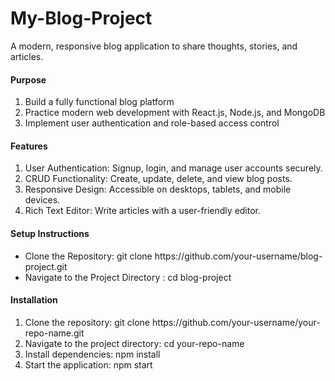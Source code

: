 # My-Blog-Project
A modern, responsive blog application to share thoughts, stories, and articles.
<h4>Purpose</h4>
<ol>
<li>Build a fully functional blog platform</li>
<li>Practice modern web development with React.js, Node.js, and MongoDB</li>
<li>Implement user authentication and role-based access control</li>
</ol>
<h4>Features</h4>
<ol>
<li>User Authentication: Signup, login, and manage user accounts securely.</li>
<li>CRUD Functionality: Create, update, delete, and view blog posts.</li>
<li>Responsive Design: Accessible on desktops, tablets, and mobile devices.</li>
<li>Rich Text Editor: Write articles with a user-friendly editor.</li>
</ol>
<h4>Setup Instructions</h4>
<ul>
  <li>Clone the Repository:
     git clone https://github.com/your-username/blog-project.git</li>
  <li>Navigate to the Project Directory :
  cd blog-project</li>
</ul>
<h4>Installation</h4>
<ol>
<li>Clone the repository: git clone https://github.com/your-username/your-repo-name.git</li>

<li>Navigate to the project directory: cd your-repo-name</li>

<li>Install dependencies: npm install</li>

<li>Start the application: npm start</li>
</ol>
